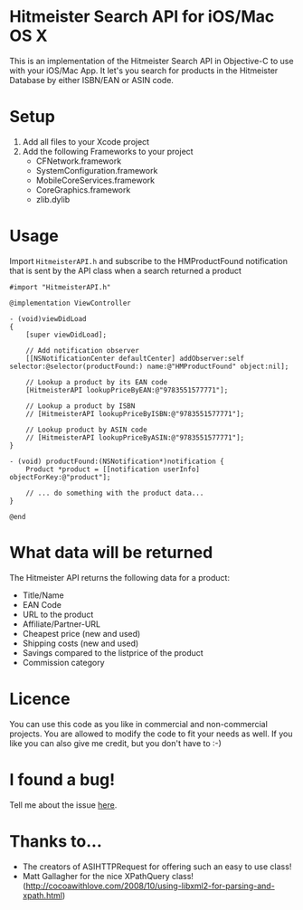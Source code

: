 Hitmeister Search API for iOS/Mac OS X
=====================

This is an implementation of the Hitmeister Search API in Objective-C to use with your iOS/Mac App.
It let's you search for products in the Hitmeister Database by either ISBN/EAN or ASIN code.

Setup
=====================
1. Add all files to your Xcode project
2. Add the following Frameworks to your project
	- CFNetwork.framework
	- SystemConfiguration.framework
	- MobileCoreServices.framework
	- CoreGraphics.framework
	- zlib.dylib
	
Usage
=====================
Import `HitmeisterAPI.h` and subscribe to the HMProductFound notification that is sent by the API class when a search returned a product

```objective-
#import "HitmeisterAPI.h"

@implementation ViewController

- (void)viewDidLoad
{
    [super viewDidLoad];
	
	// Add notification observer
	[[NSNotificationCenter defaultCenter] addObserver:self selector:@selector(productFound:) name:@"HMProductFound" object:nil];
	
	// Lookup a product by its EAN code
	[HitmeisterAPI lookupPriceByEAN:@"9783551577771"];
	
	// Lookup a product by ISBN
	// [HitmeisterAPI lookupPriceByISBN:@"9783551577771"];
	
	// Lookup product by ASIN code
	// [HitmeisterAPI lookupPriceByASIN:@"9783551577771"];
}

- (void) productFound:(NSNotification*)notification {
	Product *product = [[notification userInfo] objectForKey:@"product"];
	
	// ... do something with the product data...
}

@end
```

What data will be returned
=====================
The Hitmeister API returns the following data for a product:
- Title/Name
- EAN Code
- URL to the product
- Affiliate/Partner-URL
- Cheapest price (new and used)
- Shipping costs (new and used)
- Savings compared to the listprice of the product
- Commission category

Licence
=====================
You can use this code as you like in commercial and non-commercial projects. You are allowed to modify the code to fit
your needs as well. If you like you can also give me credit, but you don't have to :-)

I found a bug!
=====================
Tell me about the issue [here](https://github.com/codegefluester/Hitmeister-Search-API/issues).

Thanks to...
=====================
- The creators of ASIHTTPRequest for offering such an easy to use class!
- Matt Gallagher for the nice XPathQuery class! (http://cocoawithlove.com/2008/10/using-libxml2-for-parsing-and-xpath.html)